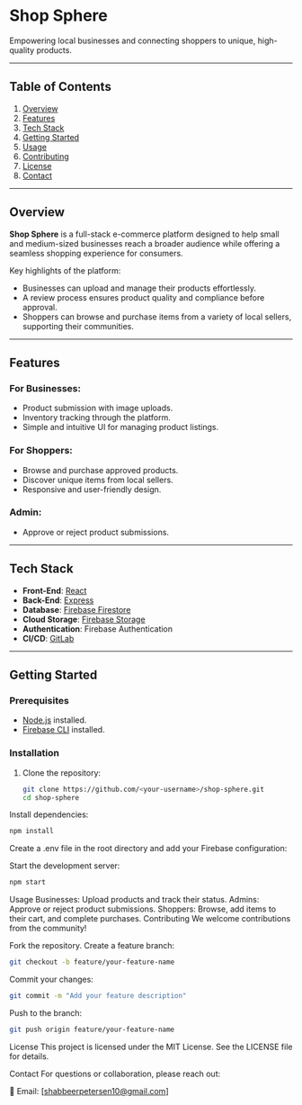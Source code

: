 # Shop Sphere

Empowering local businesses and connecting shoppers to unique, high-quality products.

---

## Table of Contents

1. [Overview](#overview)
2. [Features](#features)
3. [Tech Stack](#tech-stack)
4. [Getting Started](#getting-started)
5. [Usage](#usage)
6. [Contributing](#contributing)
7. [License](#license)
8. [Contact](#contact)

---

## Overview

**Shop Sphere** is a full-stack e-commerce platform designed to help small and medium-sized businesses reach a broader audience while offering a seamless shopping experience for consumers.

Key highlights of the platform:
- Businesses can upload and manage their products effortlessly.
- A review process ensures product quality and compliance before approval.
- Shoppers can browse and purchase items from a variety of local sellers, supporting their communities.

---

## Features

### For Businesses:
- Product submission with image uploads.
- Inventory tracking through the platform.
- Simple and intuitive UI for managing product listings.

### For Shoppers:
- Browse and purchase approved products.
- Discover unique items from local sellers.
- Responsive and user-friendly design.

### Admin:
- Approve or reject product submissions.

---

## Tech Stack

- **Front-End**: [React](https://reactjs.org/)
- **Back-End**: [Express](https://expressjs.com/)
- **Database**: [Firebase Firestore](https://firebase.google.com/products/firestore)
- **Cloud Storage**: [Firebase Storage](https://firebase.google.com/products/storage)
- **Authentication**: Firebase Authentication
- **CI/CD**: [GitLab](https://about.gitlab.com/)

---

## Getting Started

### Prerequisites
- [Node.js](https://nodejs.org/) installed.
- [Firebase CLI](https://firebase.google.com/docs/cli) installed.

### Installation

1. Clone the repository:
   ```bash
   git clone https://github.com/<your-username>/shop-sphere.git
   cd shop-sphere
Install dependencies:

```bash
npm install
```
Create a .env file in the root directory and add your Firebase configuration:

Start the development server:

```bash
npm start
```

Usage
Businesses: Upload products and track their status.
Admins: Approve or reject product submissions.
Shoppers: Browse, add items to their cart, and complete purchases.
Contributing
We welcome contributions from the community!

Fork the repository.
Create a feature branch:

```bash
git checkout -b feature/your-feature-name
```

Commit your changes:

```bash
git commit -m "Add your feature description"
```

Push to the branch:

```bash
git push origin feature/your-feature-name
```

License
This project is licensed under the MIT License. See the LICENSE file for details.

Contact
For questions or collaboration, please reach out:

 💌 Email: [shabbeerpetersen10@gmail.com]
